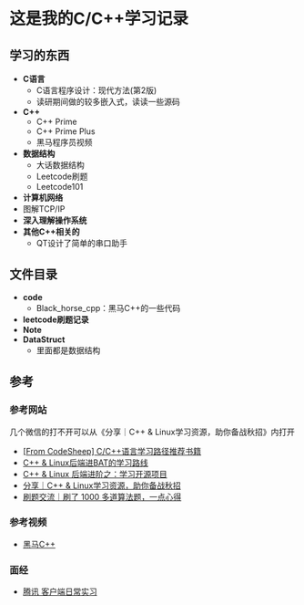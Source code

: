 # 这是我的C/C++学习记录
## 学习的东西
- **C语言**
  - C语言程序设计：现代方法(第2版)
  - 读研期间做的较多嵌入式，读读一些源码 
- **C++**
  - C++ Prime
  - C++ Prime Plus
  - 黑马程序员视频
- **数据结构**
  - 大话数据结构
  - Leetcode刷题
  - Leetcode101
-  **计算机网络**
  - 图解TCP/IP 
-  **深入理解操作系统**
- **其他C++相关的**
  - QT设计了简单的串口助手 

## 文件目录
- **code**
  - Black_horse_cpp：黑马C++的一些代码
- **leetcode刷题记录**
- **Note**
- **DataStruct**
  - 里面都是数据结构 
## 参考
### 参考网站
几个微信的打不开可以从《分享｜C++ & Linux学习资源，助你备战秋招》内打开
- [[From CodeSheep] C/C++语言学习路径推荐书籍](https://zhuanlan.zhihu.com/p/109315658)
- [C++ & Linux后端进BAT的学习路线](https://mp.weixin.qq.com/s?__biz=MzkyMjIxMzIxNA==&mid=2247483878&idx=1&sn=41660c3f2567fa1cfb796ca8215f62ac&chksm=c1f68fd7f68106c196e7ccf1c60826434240e54c6a2b4530fc705dda7232d4bee513e7bce4fb&token=913998709&lang=zh_CN#rd)
- [C++ & Linux 后端进阶之：学习开源项目](https://mp.weixin.qq.com/s?__biz=MzkyMjIxMzIxNA==&mid=2247484113&idx=1&sn=84118e75d14fddee3c8715d1cf556860&chksm=c1f68ce0f68105f68afea2d7d6a643657dac403965f1109e319970c6a87c3d222ac9a15552ae&token=913998709&lang=zh_CN#rd)
- [分享｜C++ & Linux学习资源，助你备战秋招](https://leetcode-cn.com/circle/discuss/RfIvhZ/)
- [刷题交流｜刷了 1000 多道算法题，一点心得](https://leetcode-cn.com/circle/discuss/tmztTe/)

### 参考视频
- [黑马C++](https://www.bilibili.com/video/BV1et411b73Z)

### 面经
- [腾讯 客户端日常实习 ](https://leetcode-cn.com/circle/discuss/lSjULW/)